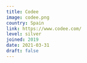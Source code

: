 ```yaml
---
title: Codee
image: codee.png
country: Spain
link: https://www.codee.com/
level: silver
joined: 2019
date: 2021-03-31
draft: false
---
```

